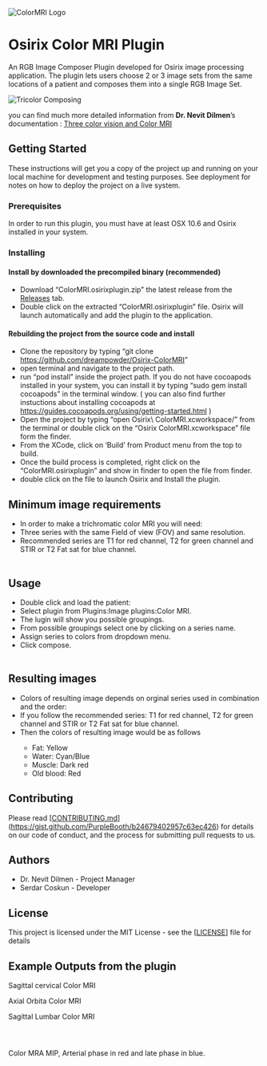 
<p><img src="/documents/osirix-logo.svg" alt="ColorMRI Logo"></p>
<h1 id="osirix-color-mri-plugin">Osirix Color MRI Plugin</h1>
<p>An RGB Image Composer Plugin developed for Osirix image processing application. The plugin lets users choose 2 or 3 image sets from the same locations of a patient and composes them into a single RGB Image Set.</p>
<p><img src="/documents/1280px-Beyoglu_4671_tricolor.jpg" alt="Tricolor Composing"></p>
<p>you can find much more detailed information from <strong>Dr. Nevit Dilmen</strong>’s documentation : <a href="/documents/Three%20color%20vision%20and%20Color%20MRI.pdf">Three color vision and Color MRI</a></p>
<h2 id="getting-started">Getting Started</h2>
<p>These instructions will get you a copy of the project up and running on your local machine for development and testing purposes. See deployment for notes on how to deploy the project on a live system.</p>
<h3 id="prerequisites">Prerequisites</h3>
<p>In order to run this plugin, you must have at least OSX 10.6 and  Osirix installed in your system.</p>
<h3 id="installing">Installing</h3>
<h4 id="install-by-downloaded-the-precompiled-binary-recommended">Install by downloaded the precompiled binary (recommended)</h4>
<ul>
<li>Download “ColorMRI.osirixplugin.zip” the latest release from the <a href="https://github.com/dreampowder/Osirix-ColorMRI/releases">Releases</a> tab.</li>
<li>Double click on the extracted “ColorMRI.osirixplugin” file. Osirix will launch automatically and add the plugin to the application.</li>
</ul>
<h4 id="rebuilding-the-project-from-the-source-code-and-install">Rebuilding the project from the source code and install</h4>
<ul>
<li>Clone the repository by typing “git clone <a href="https://github.com/dreampowder/Osirix-ColorMRI">https://github.com/dreampowder/Osirix-ColorMRI</a>”</li>
<li>open terminal and navigate to the project path.</li>
<li>run “pod install” inside the project path. If you do not have cocoapods installed in your system, you can install it by typing “sudo gem install cocoapods” in the terminal window. ( you can also find further instuctions about installing cocoapods at <a href="https://guides.cocoapods.org/using/getting-started.html">https://guides.cocoapods.org/using/getting-started.html</a> )</li>
<li>Open the project by typing “open Osirix\ ColorMRI.xcworkspace/” from the terminal  or double click on the “Osirix ColorMRI.xcworkspace” file form the finder.</li>
<li>From the XCode, click on ‘Build’ from Product menu from the top to build.</li>
<li>Once the build process is completed, right click on the  “ColorMRI.osirixplugin” and show in finder to open the file from finder.</li>
<li>double click on the file to launch Osirix and Install the plugin.</li>
</ul>
<h2 id="minimum">Minimum image requirements</h2>
<ul>
<li>In order to make a trichromatic color MRI you will need:</li>
<li>Three series with the same Field of view (FOV) and same resolution.</li> 
<li>Recommended series are T1 for red channel, T2 for green channel and STIR or T2 Fat sat for blue channel.</li><br>  
<img src="/documents/MR_Ornekler1a.jpg" alt=""><br>  
</ul>
<h2 id="usage">Usage</h2>
<ul>
<li>Double click and load the patient:</li>
<li>Select plugin from Plugins:Image plugins:Color MRI.</li> 
<li>The lugin will show you possible groupings.</li>
<li>From possible groupings select one by clicking on a series name.</li>
<li>Assign series to colors from dropdown menu.</li>
<li>Click compose.</li><br>  
<img src="/documents/photo5850293469665406159.jpg" alt=""><br>  
</ul>
<h2 id="results">Resulting images</h2>
<ul>
<li>Colors of resulting image depends on orginal series used in combination and the order:</li>
<li>If you follow the recommended series: T1 for red channel, T2 for green channel and STIR or T2 Fat sat for blue channel.</li> 
<li>Then the colors of resulting image would be as follows</li>
<ul>
<li>Fat: Yellow</li>
<li>Water: Cyan/Blue</li>
<li>Muscle: Dark red</li> 
<li>Old blood: Red</li> 
</ul>
</ul>
<h2 id="contributing">Contributing</h2>
<p>Please read [<a href="http://CONTRIBUTING.md">CONTRIBUTING.md</a>](<a href="https://gist.github.com/PurpleBooth/b24679402957c63ec426">https://gist.github.com/PurpleBooth/b24679402957c63ec426</a>) for details on our code of conduct, and the process for submitting pull requests to us.</p>
<h2 id="authors">Authors</h2>
<ul>
<li>Dr. Nevit Dilmen - Project Manager</li>
<li>Serdar Coskun - Developer</li>
</ul>
<h2 id="license">License</h2>
<p>This project is licensed under the MIT License - see the [<a href="LICENSE">LICENSE</a>] file for details</p>
<h2 id="example-outputs-from-the-plugin">Example Outputs from the plugin</h2>
<p>
<img src="/documents/photo5812225993404951653.jpg" alt=""><br>
 Sagittal cervical Color MRI</br>
 
<img src="/documents/Orbita_MRI_02-0009a.jpg" alt=""><br>
Axial Orbita Color MRI <br>

<img src="/documents/Ornek3.jpg" alt=""><br>
 Sagittal Lumbar Color MRI</br>
 
<img src="/documents/photo5812225993404951649.jpg" alt=""><br>
<img src="/documents/photo5850293469665406160.jpg" alt=""><br>

<img src="/documents/photo5850293469665406162.jpg" alt=""></p>

<img src="/documents/photo5850293469665406158.jpg" alt=""><br>

<img src="/documents/IM-0001-0001_cra.jpg" alt=""><br>
Color MRA MIP, Arterial phase in red and late phase in blue.</br>
